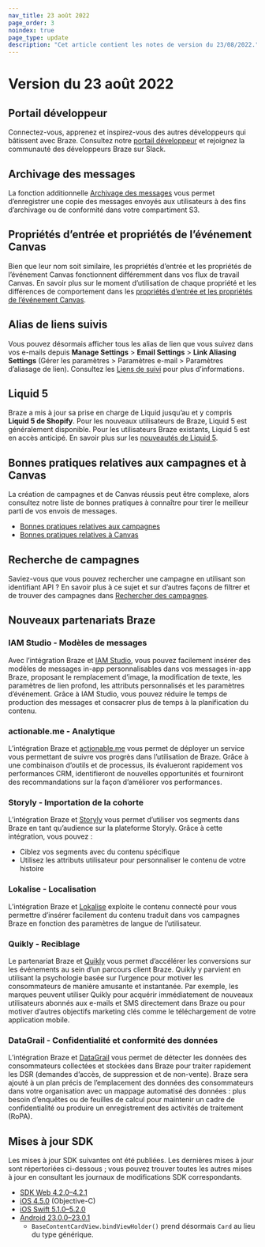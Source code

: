 ```yaml
---
nav_title: 23 août 2022
page_order: 3
noindex: true
page_type: update
description: "Cet article contient les notes de version du 23/08/2022."
---
```


# Version du 23 août 2022

## Portail développeur

Connectez-vous, apprenez et inspirez-vous des autres développeurs qui bâtissent avec Braze. Consultez notre [portail développeur](https://www.braze.com/dev-portal) et rejoignez la communauté des développeurs Braze sur Slack.

## Archivage des messages

La fonction additionnelle [Archivage des messages]({{site.baseurl}}/user_guide/data_and_analytics/export_braze_data/message_archiving/) vous permet d’enregistrer une copie des messages envoyés aux utilisateurs à des fins d’archivage ou de conformité dans votre compartiment S3.

## Propriétés d’entrée et propriétés de l’événement Canvas

Bien que leur nom soit similaire, les propriétés d’entrée et les propriétés de l’événement Canvas fonctionnent différemment dans vos flux de travail Canvas. En savoir plus sur le moment d’utilisation de chaque propriété et les différences de comportement dans les [propriétés d’entrée et les propriétés de l’événement Canvas]({{site.baseurl}}/user_guide/engagement_tools/canvas/create_a_canvas/canvas_entry_properties_event_properties).

## Alias de liens suivis

Vous pouvez désormais afficher tous les alias de lien que vous suivez dans vos e-mails depuis **Manage Settings** > **Email Settings** > **Link Aliasing Settings** (Gérer les paramètres > Paramètres e-mail > Paramètres d’aliasage de lien). Consultez les [Liens de suivi]({{site.baseurl}}/user_guide/message_building_by_channel/email/templates/link_aliasing/#tracking-links) pour plus d’informations.

## Liquid 5

Braze a mis à jour sa prise en charge de Liquid jusqu’au et y compris **Liquid 5 de Shopify**. Pour les nouveaux utilisateurs de Braze, Liquid 5 est généralement disponible. Pour les utilisateurs Braze existants, Liquid 5 est en accès anticipé. En savoir plus sur les [nouveautés de Liquid 5]({{site.baseurl}}/user_guide/personalization_and_dynamic_content/liquid#whats-new-with-liquid-5).

## Bonnes pratiques relatives aux campagnes et à Canvas

La création de campagnes et de Canvas réussis peut être complexe, alors consultez notre liste de bonnes pratiques à connaître pour tirer le meilleur parti de vos envois de messages.

- [Bonnes pratiques relatives aux campagnes]({{site.baseurl}}/user_guide/engagement_tools/campaigns/ideas_and_strategies/best_practices/)
- [Bonnes pratiques relatives à Canvas]({{site.baseurl}}/user_guide/engagement_tools/canvas/best_practices/)

## Recherche de campagnes

Saviez-vous que vous pouvez rechercher une campagne en utilisant son identifiant API ? En savoir plus à ce sujet et sur d’autres façons de filtrer et de trouver des campagnes dans [Rechercher des campagnes]({{site.baseurl}}/user_guide/engagement_tools/campaigns/managing_campaigns/search_campaigns/).

## Nouveaux partenariats Braze

### IAM Studio - Modèles de messages

Avec l’intégration Braze et [IAM Studio]({{site.baseurl}}/partners/message_orchestration/channel_extensions/email_templates/iam_studio/), vous pouvez facilement insérer des modèles de messages in-app personnalisables dans vos messages in-app Braze, proposant le remplacement d’image, la modification de texte, les paramètres de lien profond, les attributs personnalisés et les paramètres d’événement. Grâce à IAM Studio, vous pouvez réduire le temps de production des messages et consacrer plus de temps à la planification du contenu.

### actionable.me - Analytique

L’intégration Braze et [actionable.me]({{site.baseurl}}/partners/data_and_infrastructure_agility/analytics/actionableme/) vous permet de déployer un service vous permettant de suivre vos progrès dans l’utilisation de Braze. Grâce à une combinaison d’outils et de processus, ils évalueront rapidement vos performances CRM, identifieront de nouvelles opportunités et fourniront des recommandations sur la façon d’améliorer vos performances.

### Storyly - Importation de la cohorte

L’intégration Braze et [Storyly]({{site.baseurl}}/partners/data_and_infrastructure_agility/cohort_import/storyly/) vous permet d’utiliser vos segments dans Braze en tant qu’audience sur la plateforme Storyly. Grâce à cette intégration, vous pouvez :

- Ciblez vos segments avec du contenu spécifique
- Utilisez les attributs utilisateur pour personnaliser le contenu de votre histoire

### Lokalise - Localisation

L’intégration Braze et [Lokalise]({{site.baseurl}}/partners/message_personalization/localization/lokalise/) exploite le contenu connecté pour vous permettre d’insérer facilement du contenu traduit dans vos campagnes Braze en fonction des paramètres de langue de l’utilisateur.

### Quikly - Reciblage

Le partenariat Braze et [Quikly]({{site.baseurl}}/partners/message_orchestration/additional_channels/retargeting/quikly/) vous permet d’accélérer les conversions sur les événements au sein d’un parcours client Braze. Quikly y parvient en utilisant la psychologie basée sur l’urgence pour motiver les consommateurs de manière amusante et instantanée. Par exemple, les marques peuvent utiliser Quikly pour acquérir immédiatement de nouveaux utilisateurs abonnés aux e-mails et SMS directement dans Braze ou pour motiver d’autres objectifs marketing clés comme le téléchargement de votre application mobile.

### DataGrail - Confidentialité et conformité des données

L’intégration Braze et [DataGrail]({{site.baseurl}}/partners/data_and_infrastructure_agility/data_privacy/datagrail/) vous permet de détecter les données des consommateurs collectées et stockées dans Braze pour traiter rapidement les DSR (demandes d’accès, de suppression et de non-vente). Braze sera ajouté à un plan précis de l’emplacement des données des consommateurs dans votre organisation avec un mappage automatisé des données : plus besoin d’enquêtes ou de feuilles de calcul pour maintenir un cadre de confidentialité ou produire un enregistrement des activités de traitement (RoPA).

## Mises à jour SDK

Les mises à jour SDK suivantes ont été publiées. Les dernières mises à jour sont répertoriées ci-dessous ; vous pouvez trouver toutes les autres mises à jour en consultant les journaux de modifications SDK correspondants.

- [SDK Web 4.2.0–4.2.1](https://github.com/braze-inc/braze-web-sdk/blob/master/CHANGELOG.md#421)
- [iOS 4.5.0](https://github.com/Appboy/appboy-ios-sdk/blob/master/CHANGELOG.md#450) (Objective-C)
- [iOS Swift 5.1.0–5.2.0](https://github.com/braze-inc/braze-swift-sdk/blob/main/CHANGELOG.md#520)
- [Android 23.0.0–23.0.1](https://github.com/Appboy/appboy-android-sdk/blob/master/CHANGELOG.md#2301)
    - `BaseContentCardView.bindViewHolder()` prend désormais `Card` au lieu du type générique.